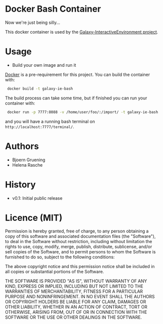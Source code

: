 Docker Bash Container
========================

Now we're just being silly...

This docker container is used by the [Galaxy-InteractiveEnvironment project](https://github.com/bgruening/galaxy-ipython).

Usage
=====

* Build your own image and run it

 [Docker](https://www.docker.com) is a pre-requirement for this project. You can build the container with:
 ```bash
  docker build -t galaxy-ie-bash
 ```
 The build process can take some time, but if finished you can run your container with:
 ```bash
  docker run -p 7777:8088 -v /home/user/foo/:/import/ -t galaxy-ie-bash
 ```
 and you will have a running bash terminal on ``http://localhost:7777/terminal/``.



Authors
=======

 * Bjoern Gruening
 * Helena Rasche

History
=======

- v0.1: Initial public release


Licence (MIT)
=============

Permission is hereby granted, free of charge, to any person obtaining a copy
of this software and associated documentation files (the "Software"), to deal
in the Software without restriction, including without limitation the rights
to use, copy, modify, merge, publish, distribute, sublicense, and/or sell
copies of the Software, and to permit persons to whom the Software is
furnished to do so, subject to the following conditions:

The above copyright notice and this permission notice shall be included in
all copies or substantial portions of the Software.

THE SOFTWARE IS PROVIDED "AS IS", WITHOUT WARRANTY OF ANY KIND, EXPRESS OR
IMPLIED, INCLUDING BUT NOT LIMITED TO THE WARRANTIES OF MERCHANTABILITY,
FITNESS FOR A PARTICULAR PURPOSE AND NONINFRINGEMENT. IN NO EVENT SHALL THE
AUTHORS OR COPYRIGHT HOLDERS BE LIABLE FOR ANY CLAIM, DAMAGES OR OTHER
LIABILITY, WHETHER IN AN ACTION OF CONTRACT, TORT OR OTHERWISE, ARISING FROM,
OUT OF OR IN CONNECTION WITH THE SOFTWARE OR THE USE OR OTHER DEALINGS IN
THE SOFTWARE.
